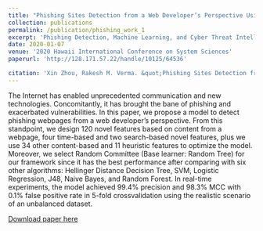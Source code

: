 ```yaml
---
title: "Phishing Sites Detection from a Web Developer’s Perspective Using Machine Learning"
collection: publications
permalink: /publication/phishing_work_1
excerpt: 'Phishing Detection, Machine Learning, and Cyber Threat Intelligence and Analytics'
date: 2020-01-07
venue: '2020 Hawaii International Conference on System Sciences'
paperurl: 'http://128.171.57.22/handle/10125/64536'

citation: 'Xin Zhou, Rakesh M. Verma. &quot;Phishing Sites Detection from a Web Developer’s Perspective Using Machine Learning&quot; <i>2020 Hawaii International Conference on System Sciences</i>.'
---
```

The Internet has enabled unprecedented communication and new technologies. Concomitantly, it has brought the bane of phishing and exacerbated vulnerabilities. In this paper, we propose a model to detect phishing webpages from a web developer’s perspective. From this standpoint, we design 120 novel features based on content from a webpage, four time-based and two search-based novel features, plus we use 34 other content-based and 11 heuristic features to optimize the model. Moreover, we select Random Committee (Base learner: Random Tree) for our framework since it has the best performance after comparing with six other algorithms: Hellinger Distance Decision Tree, SVM, Logistic Regression, J48, Naive Bayes, and Random Forest. In real-time experiments, the model achieved 99.4% precision and 98.3% MCC with 0.1% false positive rate in 5-fold crossvalidation using the realistic scenario of an unbalanced dataset.

[Download paper here](http://128.171.57.22/handle/10125/64536)

